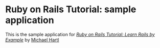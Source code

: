 # Ruby on Rails Tutorial: sample application 

This is the sample application for
[*Ruby on Rails Tutorial: Learn Rails by Example*](http://railstutorial.org/)
by [Michael Hartl](http://maichaelhartl.com)
